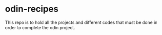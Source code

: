 # odin-recipes
This repo is to hold all the projects and different codes that must be done in order to complete the odin project.
